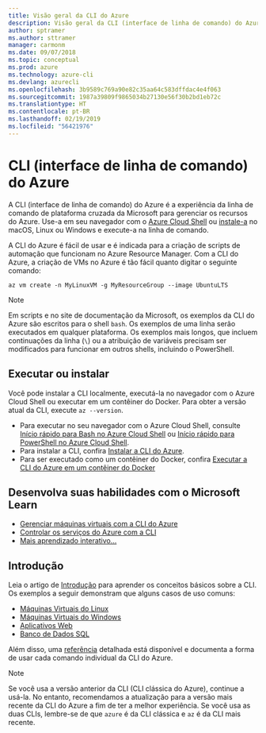 ```yaml
---
title: Visão geral da CLI do Azure
description: Visão geral da CLI (interface de linha de comando) do Azure.
author: sptramer
ms.author: sttramer
manager: carmonm
ms.date: 09/07/2018
ms.topic: conceptual
ms.prod: azure
ms.technology: azure-cli
ms.devlang: azurecli
ms.openlocfilehash: 3b9589c769a90e82c35aa64c583dffdac4e4f063
ms.sourcegitcommit: 1987a39809f9865034b27130e56f30b2bd1eb72c
ms.translationtype: HT
ms.contentlocale: pt-BR
ms.lasthandoff: 02/19/2019
ms.locfileid: "56421976"
---
```

# <a name="azure-command-line-interface-cli"></a>CLI (interface de linha de comando) do Azure

A CLI (interface de linha de comando) do Azure é a experiência da linha de comando de plataforma cruzada da Microsoft para gerenciar os recursos do Azure.
Use-a em seu navegador com o [Azure Cloud Shell](/azure/cloud-shell/overview) ou [instale-a](install-azure-cli.md) no macOS, Linux ou Windows e execute-a na linha de comando.

A CLI do Azure é fácil de usar e é indicada para a criação de scripts de automação que funcionam no Azure Resource Manager.
Com a CLI do Azure, a criação de VMs no Azure é tão fácil quanto digitar o seguinte comando:

```azurecli-interactive
az vm create -n MyLinuxVM -g MyResourceGroup --image UbuntuLTS
```

> [!NOTE]
>
> Em scripts e no site de documentação da Microsoft, os exemplos da CLI do Azure são escritos para o shell `bash`. Os exemplos de uma linha serão executados em qualquer plataforma. Os exemplos mais longos, que incluem continuações da linha (`\`) ou a atribuição de variáveis precisam ser modificados para funcionar em outros shells, incluindo o PowerShell.

## <a name="run-or-install"></a>Executar ou instalar

Você pode instalar a CLI localmente, executá-la no navegador com o Azure Cloud Shell ou executar em um contêiner do Docker. Para obter a versão atual da CLI, execute `az --version`.

* Para executar no seu navegador com o Azure Cloud Shell, consulte [Início rápido para Bash no Azure Cloud Shell](/azure/cloud-shell/quickstart) ou [Início rápido para PowerShell no Azure Cloud Shell](/azure/cloud-shell/quickstart-powershell).
* Para instalar a CLI, confira [Instalar a CLI do Azure](install-azure-cli.md).
* Para ser executado como um contêiner do Docker, confira [Executar a CLI do Azure em um contêiner do Docker](run-azure-cli-docker.md)

## <a name="build-your-skills-with-microsoft-learn"></a>Desenvolva suas habilidades com o Microsoft Learn

- [Gerenciar máquinas virtuais com a CLI do Azure](/learn/modules/manage-virtual-machines-with-azure-cli/)
- [Controlar os serviços do Azure com a CLI](/learn/modules/control-azure-services-with-cli/)
- [Mais aprendizado interativo...](/learn/browse/?products=azure-clis)

## <a name="get-started"></a>Introdução

Leia o artigo de [Introdução](get-started-with-azure-cli.md) para aprender os conceitos básicos sobre a CLI. Os exemplos a seguir demonstram que alguns casos de uso comuns:

- [Máquinas Virtuais do Linux](/azure/virtual-machines/virtual-machines-linux-cli-samples?toc=%2fcli%2fazure%2ftoc.json&bc=%2fcli%2fazure%2fbreadcrumb%2ftoc.json)
- [Máquinas Virtuais do Windows](/azure/virtual-machines/virtual-machines-windows-cli-samples?toc=%2fcli%2fazure%2ftoc.json&bc=%2fcli%2fazure%2fbreadcrumb%2ftoc.json)
- [Aplicativos Web](/azure/app-service-web/app-service-cli-samples?toc=%2fcli%2fazure%2ftoc.json&bc=%2fcli%2fazure%2fbreadcrumb%2ftoc.json)
- [Banco de Dados SQL](/azure/sql-database/sql-database-cli-samples?toc=%2fcli%2fazure%2ftoc.json&bc=%2fcli%2fazure%2fbreadcrumb%2ftoc.json)

Além disso, uma [referência](/cli/azure/reference-index) detalhada está disponível e documenta a forma de usar cada comando individual da CLI do Azure.

> [!NOTE]
> Se você usa a versão anterior da CLI (CLI clássica do Azure), continue a usá-la.
> No entanto, recomendamos a atualização para a versão mais recente da CLI do Azure a fim de ter a melhor experiência.
> Se você usa as duas CLIs, lembre-se de que `azure` é da CLI clássica e `az` é da CLI mais recente.
